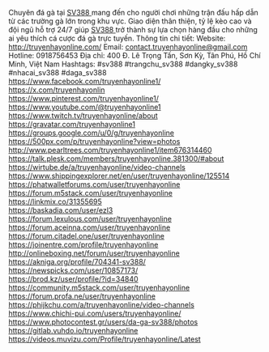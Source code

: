 Chuyên đá gà tại <a href="http://truyenhayonline.com/">SV388 </a> mang đến cho người chơi những trận đấu hấp dẫn từ các trường gà lớn trong khu vực. Giao diện thân thiện, tỷ lệ kèo cao và đội ngũ hỗ trợ 24/7 giúp <a href="http://truyenhayonline.com/">SV388 </a> trở thành sự lựa chọn hàng đầu cho những ai yêu thích cá cược đá gà trực tuyến. Thông tin chi tiết: Website: <a href="http://truyenhayonline.com/">http://truyenhayonline.com/</a> Email: contact.truyenhayonline@gmail.com Hotline: 0918756453 Địa chỉ: 400 Đ. Lê Trọng Tấn, Sơn Kỳ, Tân Phú, Hồ Chí Minh, Việt Nam Hashtags: #sv388 #trangchu_sv388 #dangky_sv388 #nhacai_sv388 #daga_sv388<br>
<a href="https://www.facebook.com/truyenhayonline1/">https://www.facebook.com/truyenhayonline1/</a>
<br>
<a href="https://x.com/truyenhayonlin">https://x.com/truyenhayonlin</a>
<br>
<a href="https://www.pinterest.com/truyenhayonline1/">https://www.pinterest.com/truyenhayonline1/</a>
<br>
<a href="https://www.youtube.com/@truyenhayonline1">https://www.youtube.com/@truyenhayonline1</a>
<br>
<a href="https://www.twitch.tv/truyenhayonline/about">https://www.twitch.tv/truyenhayonline/about</a>
<br>
<a href="https://gravatar.com/truyenhayonline1">https://gravatar.com/truyenhayonline1</a>
<br>
<a href="https://groups.google.com/u/0/g/truyenhayonline">https://groups.google.com/u/0/g/truyenhayonline</a>
<br>
<a href="https://500px.com/p/truyenhayonline?view=photos">https://500px.com/p/truyenhayonline?view=photos</a>
<br>
<a href="http://www.pearltrees.com/truyenhayonline1/item676314460">http://www.pearltrees.com/truyenhayonline1/item676314460</a>
<br>
<a href="https://talk.plesk.com/members/truyenhayonline.381300/#about">https://talk.plesk.com/members/truyenhayonline.381300/#about</a>
<a href="https://wirtube.de/a/truyenhayonline/video-channels">https://wirtube.de/a/truyenhayonline/video-channels</a>
<br>
<a href="https://www.shippingexplorer.net/en/user/truyenhayonline/125514">https://www.shippingexplorer.net/en/user/truyenhayonline/125514</a>
<br>
<a href="https://phatwalletforums.com/user/truyenhayonline">https://phatwalletforums.com/user/truyenhayonline</a>
<br>
<a href="https://forum.m5stack.com/user/truyenhayonline">https://forum.m5stack.com/user/truyenhayonline</a>
<br>
<a href="https://linkmix.co/31355695">https://linkmix.co/31355695</a>
<br>
<a href="https://baskadia.com/user/ezl3">https://baskadia.com/user/ezl3</a>
<br>
<a href="https://forum.lexulous.com/user/truyenhayonline">https://forum.lexulous.com/user/truyenhayonline</a>
<br>
<a href="https://forum.aceinna.com/user/truyenhayonline">https://forum.aceinna.com/user/truyenhayonline</a>
<br>
<a href="https://forum.citadel.one/user/truyenhayonline">https://forum.citadel.one/user/truyenhayonline</a>
<br>
<a href="https://joinentre.com/profile/truyenhayonline">https://joinentre.com/profile/truyenhayonline</a>
<br>
<a href="http://onlineboxing.net/forum/user/truyenhayonline">http://onlineboxing.net/forum/user/truyenhayonline</a>
<br>
<a href="https://akniga.org/profile/704341-sv388/">https://akniga.org/profile/704341-sv388/</a>
<br>
<a href="https://newspicks.com/user/10857173/">https://newspicks.com/user/10857173/</a>
<br>
<a href="https://brod.kz/user/profile/?id=34840">https://brod.kz/user/profile/?id=34840</a>
<br>
<a href="https://community.m5stack.com/user/truyenhayonline">https://community.m5stack.com/user/truyenhayonline</a>
<br>
<a href="https://forum.profa.ne/user/truyenhayonline">https://forum.profa.ne/user/truyenhayonline</a>
<br>
<a href="https://phijkchu.com/a/truyenhayonline/video-channels">https://phijkchu.com/a/truyenhayonline/video-channels</a>
<br>
<a href="https://www.chichi-pui.com/users/truyenhayonline/">https://www.chichi-pui.com/users/truyenhayonline/</a>
<br>
<a href="https://www.photocontest.gr/users/da-ga-sv388/photos">https://www.photocontest.gr/users/da-ga-sv388/photos</a>
<br>
<a href="https://gitlab.vuhdo.io/truyenhayonline">https://gitlab.vuhdo.io/truyenhayonline</a>
<br>
<a href="https://videos.muvizu.com/Profile/truyenhayonline/Latest">https://videos.muvizu.com/Profile/truyenhayonline/Latest</a>
</p>